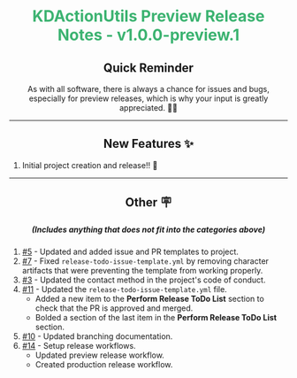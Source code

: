 <h1 align="center" style='color:mediumseagreen;font-weight:bold'>
    KDActionUtils Preview Release Notes - v1.0.0-preview.1
</h1>

<h2 align="center" style='font-weight:bold'>Quick Reminder</h2>

<div align="center">

As with all software, there is always a chance for issues and bugs, especially for preview releases, which is why your input is greatly appreciated. 🙏🏼
</div>

---

<h2 style="font-weight:bold" align="center">New Features ✨</h2>

1. Initial project creation and release!! 🚀

---

<h2 style="font-weight:bold" align="center">Other 🪧</h2>
<h5 align="center">(Includes anything that does not fit into the categories above)</h5>

1. [#5](https://github.com/KinsonDigital/KDActionUtils/issues/5) - Updated and added issue and PR templates to project.
2. [#7](https://github.com/KinsonDigital/KDActionUtils/issues/7) - Fixed `release-todo-issue-template.yml` by removing character artifacts that were preventing the template from working properly.
3. [#3](https://github.com/KinsonDigital/KDActionUtils/issues/3) - Updated the contact method in the project's code of conduct.
4. [#11](https://github.com/KinsonDigital/KDActionUtils/issues/11) - Updated the `release-todo-issue-template.yml` file.
   - Added a new item to the **Perform Release ToDo List** section to check that the PR is approved and merged.
   - Bolded a section of the last item in the **Perform Release ToDo List** section.
5. [#10](https://github.com/KinsonDigital/KDActionUtils/issues/10) - Updated branching documentation.
6. [#14](https://github.com/KinsonDigital/KDActionUtils/issues/14) - Setup release workflows.
   - Updated preview release workflow.
   - Created production release workflow.
